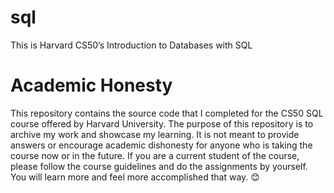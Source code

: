 # sql
This is Harvard CS50’s Introduction to Databases with SQL

# Academic Honesty
This repository contains the source code that I completed for the CS50 SQL course offered by Harvard University. The purpose of this repository is to archive my work and showcase my learning. It is not meant to provide answers or encourage academic dishonesty for anyone who is taking the course now or in the future. If you are a current student of the course, please follow the course guidelines and do the assignments by yourself. You will learn more and feel more accomplished that way. 😊

